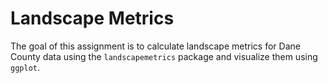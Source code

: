 # Landscape Metrics
The goal of this assignment is to calculate landscape metrics for Dane County data using the `landscapemetrics` package and visualize them using `ggplot`.